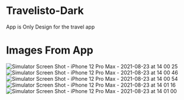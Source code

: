 # Travelisto-Dark
App is Only Design for the travel app 


# Images From App 
![Simulator Screen Shot - iPhone 12 Pro Max - 2021-08-23 at 14 00 25](https://user-images.githubusercontent.com/76500072/130443715-518a2999-3a73-45f1-a557-64b18e04b432.png) ![Simulator Screen Shot - iPhone 12 Pro Max - 2021-08-23 at 14 00 46](https://user-images.githubusercontent.com/76500072/130443722-1d4ccd89-37e9-4e7d-b844-4a8f0f1cf14b.png) ![Simulator Screen Shot - iPhone 12 Pro Max - 2021-08-23 at 14 00 54](https://user-images.githubusercontent.com/76500072/130443732-7d3da5a5-f73f-48af-85fd-800f2ca6fa5b.png) ![Simulator Screen Shot - iPhone 12 Pro Max - 2021-08-23 at 14 01 16](https://user-images.githubusercontent.com/76500072/130443743-c0a6d7f7-efc7-4608-9bf9-ab10e83a40ac.png) ![Simulator Screen Shot - iPhone 12 Pro Max - 2021-08-23 at 14 01 00](https://user-images.githubusercontent.com/76500072/130443751-25b13280-529a-4f47-b7dc-6d1d2dea7f9b.png)
